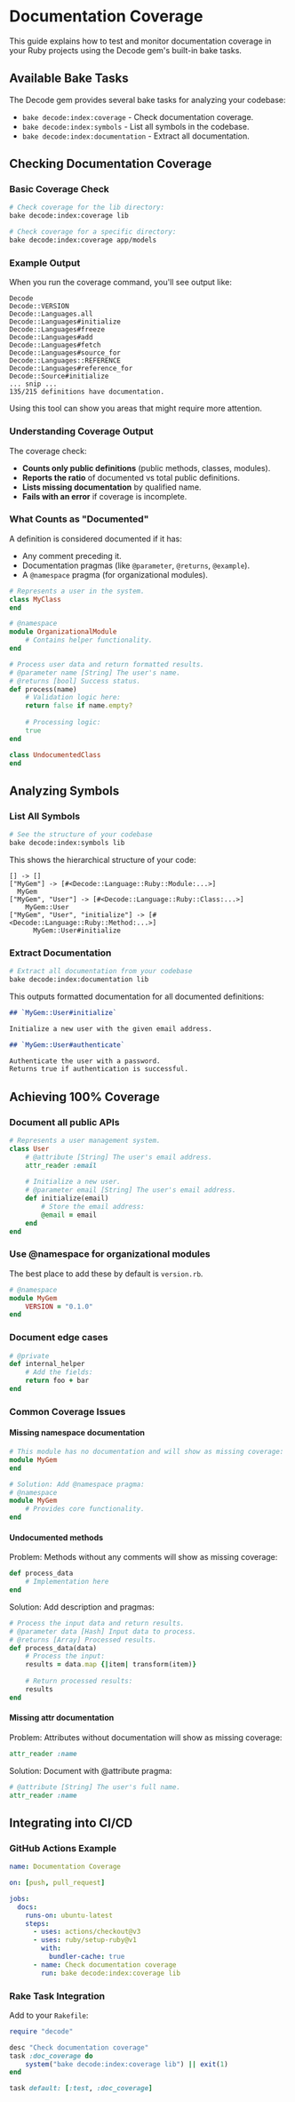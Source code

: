 # Documentation Coverage

This guide explains how to test and monitor documentation coverage in your Ruby projects using the Decode gem's built-in bake tasks.

## Available Bake Tasks

The Decode gem provides several bake tasks for analyzing your codebase:

- `bake decode:index:coverage` - Check documentation coverage.
- `bake decode:index:symbols` - List all symbols in the codebase.
- `bake decode:index:documentation` - Extract all documentation.

## Checking Documentation Coverage

### Basic Coverage Check

```bash
# Check coverage for the lib directory:
bake decode:index:coverage lib

# Check coverage for a specific directory:
bake decode:index:coverage app/models
```

### Example Output

When you run the coverage command, you'll see output like:

```
Decode
Decode::VERSION
Decode::Languages.all
Decode::Languages#initialize
Decode::Languages#freeze
Decode::Languages#add
Decode::Languages#fetch
Decode::Languages#source_for
Decode::Languages::REFERENCE
Decode::Languages#reference_for
Decode::Source#initialize
... snip ...
135/215 definitions have documentation.
```

Using this tool can show you areas that might require more attention.

### Understanding Coverage Output

The coverage check:
- **Counts only public definitions** (public methods, classes, modules).
- **Reports the ratio** of documented vs total public definitions.
- **Lists missing documentation** by qualified name.
- **Fails with an error** if coverage is incomplete.

### What Counts as "Documented"

A definition is considered documented if it has:
- Any comment preceding it.
- Documentation pragmas (like `@parameter`, `@returns`, `@example`).
- A `@namespace` pragma (for organizational modules).

```ruby
# Represents a user in the system.
class MyClass
end

# @namespace
module OrganizationalModule
	# Contains helper functionality.
end

# Process user data and return formatted results.
# @parameter name [String] The user's name.
# @returns [bool] Success status.
def process(name)
	# Validation logic here:
	return false if name.empty?
	
	# Processing logic:
	true
end

class UndocumentedClass
end
```

## Analyzing Symbols

### List All Symbols

```bash
# See the structure of your codebase
bake decode:index:symbols lib
```

This shows the hierarchical structure of your code:

```
[] -> []
["MyGem"] -> [#<Decode::Language::Ruby::Module:...>]
  MyGem
["MyGem", "User"] -> [#<Decode::Language::Ruby::Class:...>]
    MyGem::User
["MyGem", "User", "initialize"] -> [#<Decode::Language::Ruby::Method:...>]
      MyGem::User#initialize
```

### Extract Documentation

```bash
# Extract all documentation from your codebase
bake decode:index:documentation lib
```

This outputs formatted documentation for all documented definitions:

~~~markdown
## `MyGem::User#initialize`

Initialize a new user with the given email address.

## `MyGem::User#authenticate`

Authenticate the user with a password.
Returns true if authentication is successful.
~~~

## Achieving 100% Coverage

### Document all public APIs

```ruby
# Represents a user management system.
class User
	# @attribute [String] The user's email address.
	attr_reader :email
	
	# Initialize a new user.
	# @parameter email [String] The user's email address.
	def initialize(email)
		# Store the email address:
		@email = email
	end
end
```

### Use @namespace for organizational modules

The best place to add these by default is `version.rb`.

```ruby
# @namespace
module MyGem
	VERSION = "0.1.0"
end
```

### Document edge cases

```ruby
# @private
def internal_helper
	# Add the fields:
	return foo + bar
end
```

### Common Coverage Issues

#### Missing namespace documentation

```ruby
# This module has no documentation and will show as missing coverage:
module MyGem
end

# Solution: Add @namespace pragma:
# @namespace
module MyGem
	# Provides core functionality.
end
```

#### Undocumented methods

Problem: Methods without any comments will show as missing coverage:
```ruby
def process_data
	# Implementation here
end
```

Solution: Add description and pragmas:
```ruby
# Process the input data and return results.
# @parameter data [Hash] Input data to process.
# @returns [Array] Processed results.
def process_data(data)
	# Process the input:
	results = data.map {|item| transform(item)}
	
	# Return processed results:
	results
end
```

#### Missing attr documentation

Problem: Attributes without documentation will show as missing coverage:
```ruby
attr_reader :name
```

Solution: Document with @attribute pragma:
```ruby
# @attribute [String] The user's full name.
attr_reader :name
```

## Integrating into CI/CD

### GitHub Actions Example

```yaml
name: Documentation Coverage

on: [push, pull_request]

jobs:
  docs:
    runs-on: ubuntu-latest
    steps:
      - uses: actions/checkout@v3
      - uses: ruby/setup-ruby@v1
        with:
          bundler-cache: true
      - name: Check documentation coverage
        run: bake decode:index:coverage lib
```

### Rake Task Integration

Add to your `Rakefile`:

```ruby
require "decode"

desc "Check documentation coverage"
task :doc_coverage do
	system("bake decode:index:coverage lib") || exit(1)
end

task default: [:test, :doc_coverage]
```
